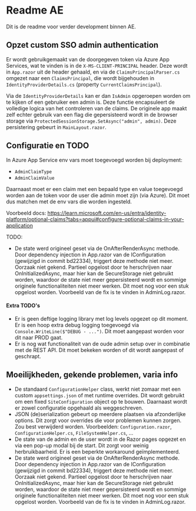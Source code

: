 # Readme AE

Dit is de readme voor verder development binnen AE.

## Opzet custom SSO admin authentication
Er wordt gebruikgemaakt van de doorgegeven token via Azure App Services, wat te vinden is in de `X-MS-CLIENT-PRINCIPAL` header. Deze wordt in `App.razor` uit de header gehaald, en via de `ClaimsPrincipalParser.cs` omgezet naar een `ClaimsPrincipal`, die wordt bijgehouden in `IdentityProviderDetails.cs` (property `CurrentClaimsPrincipal`).

Via de `IdentityProviderDetails` kan er dan `IsAdmin` opgeroepen worden om te kijken of een gebruiker een admin is. Deze functie encapsuleert de volledige logica van het controleren van de claims. De originele app maakt zelf echter gebruik van een flag die gepersisteerd wordt in de browser storage via `ProtectedSessionStorage.SetAsync("admin", admin)`. Deze persistering gebeurt in `MainLayout.razor`.

## Configuratie en TODO
In Azure App Service env vars moet toegevoegd worden bij deployment:
* `AdminClaimType`
* `AdminClaimValue`

Daarnaast moet er een claim met een bepaald type en value toegevoegd worden aan de token voor de user die admin moet zijn (via Azure). Dit moet dus matchen met de env vars die worden ingesteld.

Voorbeeld docs: https://learn.microsoft.com/en-us/entra/identity-platform/optional-claims?tabs=appui#configure-optional-claims-in-your-application

TODO:
* De state werd origineel geset via de OnAfterRenderAsync methode. Door dependency injection in App.razor van de IConfiguration (gewijzigd in commit bd22334), triggert deze methode niet meer. Oorzaak niet gekend. Partieel opgelost door te herschrijven naar OnInitializedAsync, maar hier kan de SecureStorage niet gebruikt worden, waardoor de state niet meer gepersisteerd wordt en sommige originele functionaliteiten niet meer werken. Dit moet nog voor een stuk opgelost worden. Voorbeeld van de fix is te vinden in AdminLog.razor.

#### Extra TODO's
* Er is geen deftige logging library met log levels opgezet op dit moment. Er is een hoop extra debug logging toegevoegd via `Console.WriteLine($"DEBUG - ...")`. Dit moet aangepast worden voor dit naar PROD gaat.
* Er is nog wat functionaliteit van de oude admin setup over in combinatie met de REST API. Dit moet bekeken worden of dit wordt aangepast of geschrapt.

## Moeilijkheden, gekende problemen, varia info
* De standaard `ConfigurationHelper` class, werkt niet zomaar met een custom `appsettings.json` of met runtime overrides. Dit wordt gebruikt om een fixed `SiteConfiguration` object op te bouwen. Daarnaast wordt er zowel configuratie opgehaald als weggeschreven.
* JSON (de)serialization gebeurt op meerdere plaatsen via afzonderlijke options. Dit zorgt voor overrides die voor problemen kunnen zorgen. Zou best verwijderd worden. Voorbeelden: `Configuration.razor`, `ConfigurationHelper.cs`, `FileSystemHelper.cs`, ...
* De state van de admin en de user wordt in de Razor pages opgezet en via een pop-up modal bij de start. Dit zorgt voor weinig herbruikbaarheid. Er is een beperkte workaround geïmplementeerd.
* De state werd origineel geset via de OnAfterRenderAsync methode. Door dependency injection in App.razor van de IConfiguration (gewijzigd in commit bd22334), triggert deze methode niet meer. Oorzaak niet gekend. Partieel opgelost door te herschrijven naar OnInitializedAsync, maar hier kan de SecureStorage niet gebruikt worden, waardoor de state niet meer gepersisteerd wordt en sommige originele functionaliteiten niet meer werken. Dit moet nog voor een stuk opgelost worden. Voorbeeld van de fix is te vinden in AdminLog.razor.
